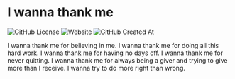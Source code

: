 # I wanna thank me

![GitHub License](https://img.shields.io/github/license/AntonioBerna/i-wanna-thank-me)
![Website](https://img.shields.io/website?url=https%3A%2F%2Fantonioberna.github.io%2Fi-wanna-thank-me)
![GitHub Created At](https://img.shields.io/github/created-at/antonioberna/i-wanna-thank-me)

I wanna thank me for believing in me.
I wanna thank me for doing all this hard work.
I wanna thank me for having no days off.
I wanna thank me for never quitting.
I wanna thank me for always being a giver and trying to give more than I receive.
I wanna try to do more right than wrong.

